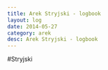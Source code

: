 ```yaml
---
title: Arek Stryjski - logbook
layout: log
date: 2014-05-27
category: arek
desc: Arek Stryjski - logbook
---
```


#Stryjski